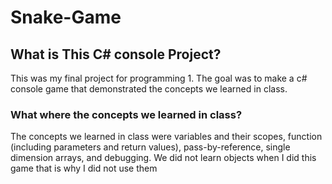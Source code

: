# Snake-Game

## What is This C# console Project?

This was my final project for programming 1.
The goal was to make a c# console game that demonstrated the concepts we learned in class.

### What where the concepts we learned in class?

The concepts we learned in class were variables and their scopes, function (including parameters
and return values), pass-by-reference, single dimension arrays, and debugging. We did not learn 
objects when I did this game that is why I did not use them

